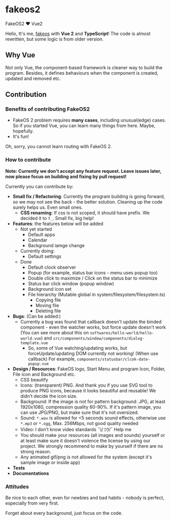 # fakeos2

FakeOS2 ❤ Vue2

Hello, tt's me, [fakeos](https://github.com/rnielikki/fakeos) with **Vue 2** and **TypeScript**! The code is almost rewritten, but some logic is from older version.

## Why Vue

Not only Vue, the component-based framework is cleaner way to build the program. Besides, it defines behaviours when the component is created, updated and removed etc.

## Contribution

### Benefits of contributing FakeOS2

* FakeOS 2 problem requires **many cases**, including unusual(edge) cases. So if you started Vue, you can learn many things from here. Maybe, hopefully.
* It's fun!

Oh, sorry, you cannot learn routing with FakeOS 2.

### How to contribute

**Note: Currently we don't accept any feature request. Leave issues later, now please focus on building and fixing by pull request!**

Currently you can contribute by:

* **Small fix / Refactoring**: Currently the program building is going forward, so we may not see the back - the better solution. Cleaning up the code surely helps us. Even small ones.
  * **CSS renaming**: If css is not scoped, it should have prefix. We decided it to `f_`. Small fix, big help!
* **Features**: the features below will be added
  * Not yet started
    * Default apps
    * Calendar
    * Background iamge change
  * Currently doing:
    * Default settings
  * Done
    * Default clock observer
    * Popup (for example, status bar icons - menu uses popup too)
    * Double click to maximize / Click on the status bar to minimize
    * Status bar click window (popup window)
    * Background icon set
    * File hierarchy (Mutable global in system/filesystem/filesystem.ts)
      * Copying file
      * Moving file
      * Deleting file
* **Bugs**: (Can be added:)
  * Currently a bug was found that callback doesn't update the binded component - even the watcher works, but force update doesn't work (You can see more about this on `softwares/hello-world/hello-world.vue`) and `src/components/window/components/dialog-template.vue`
    * So, some of Vue watching/updating works, but forceUpdate/updating DOM currently not working! (When use callback) For example, `components/statusbar/clcok-date-popup.vue`
* **Design / Resources**: FakeOS logo, Start Menu and program Icon, Folder, File icon and Background etc.
  * CSS beautify
  * Icons: (transparent) PNG. And thank you if you use SVG tool to produce PNG icons, because it looks beautiful and reusable! We didn't decide the icon size.
  * Background: If the image is not for pattern background: JPG, at least 1920x1080, compression quality 60-90%. If it's pattern image, you can use JPG/PNG, but make sure that it's not oversized.
  * Sound: `*.wav` is allowed for &lt;5 seconds sound effects, otherwise use `*.mp3` or `*.ogg`, Max. 256Mbps, not good quality needed
  * Video: I don't know video standards ¯\\_(ツ)_/¯ Help me
  * You should make your resources (all images and sounds) yourself or at least make sure it doesn't violence the license by using our project. We strongly recommend to make by yourself if there are no strong reason.
  * Any animated gif/png is not allowed for the system (except it's sample image or inside app)
* **Tests**
* **Documentations**

### Attitudes

Be nice to each other, even for newbies and bad habits - nobody is perfect, especially from very first.

Forget about every background, just focus on the code.

<!--

## Project setup
```
npm install
```

### Compiles and hot-reloads for development
```
npm run serve
```

### Compiles and minifies for production
```
npm run build
```

### Lints and fixes files
```
npm run lint
```

### Customize configuration
See [Configuration Reference](https://cli.vuejs.org/config/).
-->
